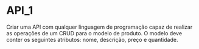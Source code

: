 # API_1
Criar uma API com qualquer linguagem de programação capaz de realizar as operações de um CRUD para o modelo de produto. O modelo deve conter os seguintes atributos: nome, descrição, preço e quantidade.
